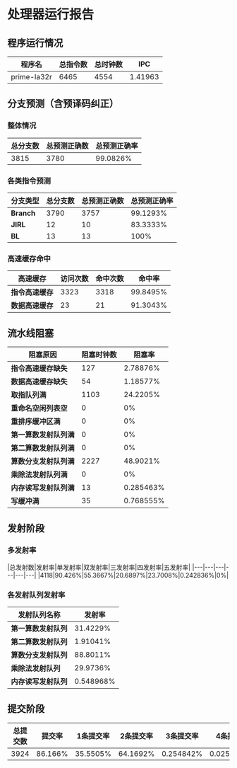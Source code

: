 # 处理器运行报告
## 程序运行情况
|程序名|总指令数|总时钟数|IPC|
|---|---|---|---|
|prime-la32r|6465|4554|1.41963|

## 分支预测（含预译码纠正）
### 整体情况
|总分支数|总预测正确数|总预测正确率|
|---|---|---|
|3815|3780|99.0826%|

### 各类指令预测
|分支类型|总分支数|总预测正确数|总预测正确率|
|---|---|---|---|
|**Branch**| 3790 | 3757 | 99.1293%|
|**JIRL**| 12 | 10 | 83.3333%|
|**BL**| 13 | 13 | 100%|

### 高速缓存命中
|高速缓存|访问次数|命中次数|命中率|
|---|---|---|---|
|**指令高速缓存**| 3323 | 3318 | 99.8495%|
|**数据高速缓存**| 23 | 21 | 91.3043%|
## 流水线阻塞
|阻塞原因|阻塞时钟数|阻塞率|
|---|---|---|
|**指令高速缓存缺失**| 127 | 2.78876%|
|**数据高速缓存缺失**| 54 | 1.18577%|
|**取指队列满**| 1103 | 24.2205%|
|**重命名空闲列表空**|0 | 0%|
|**重排序缓冲区满**|0 | 0%|
|**第一算数发射队列满**|0 | 0%|
|**第二算数发射队列满**|0 | 0%|
|**算数分支发射队列满**|2227 | 48.9021%|
|**乘除法发射队列满**|0 | 0%|
|**内存读写发射队列满**|13 | 0.285463%|
|**写缓冲满**|35 | 0.768555%|

## 发射阶段
### 多发射率
|总发射数|发射率|单发射率|双发射率|三发射率|四发射率|五发射率|
|---|---|---|---|---|---|
|4118|90.426%|55.3667%|20.6897%|23.7008%|0.242836%|0%|

### 各发射队列发射率
|发射队列名称|发射率|
|---|---|
|**第一算数发射队列**|31.4229%|
|**第二算数发射队列**|1.91041%|
|**算数分支发射队列**|88.8011%|
|**乘除法发射队列**|29.9736%|
|**内存读写发射队列**|0.548968%|

## 提交阶段
|总提交数|提交率|1条提交率|2条提交率|3条提交率|4条提交率|
|---|---|---|---|---|---|
|3924|86.166%|35.5505%|64.1692%|0.254842%|0.0254842%|
